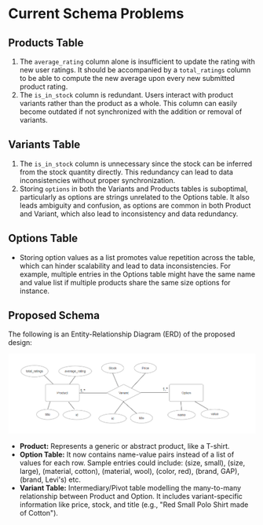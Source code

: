 # Current Schema Problems

## Products Table
1. The `average_rating` column alone is insufficient to update the rating with new user ratings.  It should be accompanied by a `total_ratings` column to be able to compute the new average upon every new submitted product rating.
2. The `is_in_stock` column is redundant. Users interact with product variants rather than the product as a whole. This column can easily become outdated if not synchronized with the addition or removal of variants.


## Variants Table
1. The `is_in_stock` column is unnecessary since the stock can be inferred from the stock quantity directly. This redundancy can lead to data inconsistencies without proper synchronization.
2. Storing `options` in both the Variants and Products tables is suboptimal, particularly as options are strings unrelated to the Options table. It also leads ambiguity and confusion, as options are common in both Product and Variant, which also lead to inconsistency and data redundancy. 

## Options Table
- Storing option values as a list promotes value repetition across the table, which can hinder scalability and lead to data inconsistencies. For example, multiple entries in the Options table might have the same name and value list if multiple products share the same size options for instance.


## Proposed Schema

The following is an Entity-Relationship Diagram (ERD) of the proposed design:

![ERD Diagram](../image.png)

- **Product:** Represents a generic or abstract product, like a T-shirt.
- **Option Table:** It now contains name-value pairs instead of a list of values for each row. Sample entries could include: (size, small), (size, large), (material, cotton), (material, wool), (color, red), (brand, GAP), (brand, Levi's) etc.
- **Variant Table:** Intermediary/Pivot table modelling the many-to-many relationship between Product and Option. It includes variant-specific information like price, stock, and title (e.g., "Red Small Polo Shirt made of Cotton").
